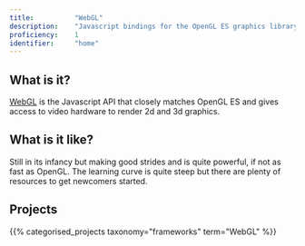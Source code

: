 ```yaml
---
title: 			"WebGL"
description: 	"Javascript bindings for the OpenGL ES graphics library."
proficiency:	1
identifier:		"home"
---
```


## What is it?
[WebGL](https://www.khronos.org/webgl/) is the Javascript API that closely matches OpenGL ES and gives access to video hardware to render 2d and 3d graphics.

## What is it like?
Still in its infancy but making good strides and is quite powerful, if not as fast as OpenGL. The learning curve is quite steep but there are plenty of resources to get newcomers started.

## Projects
{{% categorised_projects taxonomy="frameworks" term="WebGL" %}}